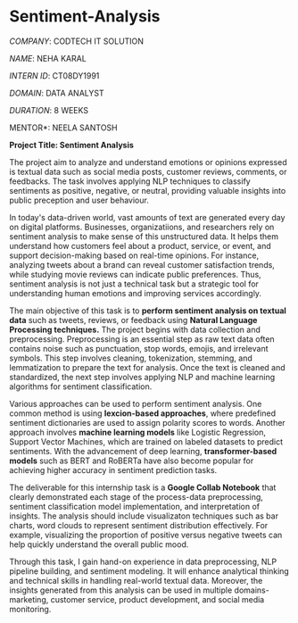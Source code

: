# Sentiment-Analysis

*COMPANY*: CODTECH IT SOLUTION

*NAME*: NEHA KARAL

*INTERN ID*: CT08DY1991

*DOMAIN*: DATA ANALYST

*DURATION*: 8 WEEKS

MENTOR*: NEELA SANTOSH

**Project Title: Sentiment Analysis**

The project aim to analyze and understand emotions or opinions expressed is textual data such  as social media posts, customer reviews, comments, or feedbacks. The task involves applying NLP techniques to classify sentiments as positive, negative, or neutral, providing valuable insights into public preception and user behaviour.

In today's data-driven world, vast amounts of text are generated every day on digital platforms. Businesses, organizatiions, and researchers rely on sentiment analysis to make sense of this unstructured data. It helps them understand how customers feel about a product, service, or event, and support decision-making based on real-time opinions. For instance, analyzing tweets about a brand can reveal customer satisfaction trends, while studying movie reviews can indicate public preferences. Thus, sentiment analysis is not just a technical task but a strategic tool for understanding human emotions and improving services accordingly.

The main objective of this task is to **perform sentiment analysis on textual data** such as tweets, reviews, or feedback using **Natural Language Processing techniques.** The project begins with data collection and preprocessing. Preprocessing is an essential step as raw text data often contains noise such as punctuation, stop words, emojis, and irrelevant symbols. This step involves cleaning, tokenization, stemming, and lemmatization to prepare the text for analysis. Once the text is cleaned and standardized, the next step involves applying NLP and machine learning algorithms for sentiment classification.

Various approaches can be used to perform sentiment analysis. One common method is using **lexcion-based approaches**, where predefined sentiment dictionaries are used to assign polarity scores to words. Another approach involves **machine learning models** like Logistic Regression, Support Vector Machines, which are trained on labeled datasets to predict sentiments. With the advancement of deep learning, **transformer-based models** such as BERT and RoBERTa have also become popular for achieving higher accuracy in sentiment prediction tasks. 

The deliverable for this internship task is a **Google Collab Notebook** that clearly demonstrated each stage of the process-data preprocessing, sentiment classification model implementation, and interpretation of insights. The analysis should include visualizaton techniques such as bar charts, word clouds to represent sentiment distribution effectively. For example, visualizing the proportion of positive versus negative tweets can help quickly understand the overall public mood. 

Through this task, I gain hand-on experience in data preprocessing, NLP pipeline building, and sentiment modeling. It will enhance analytical thinking and technical skills in handling real-world textual data.
Moreover, the insights generated from this analysis can be used in multiple domains-marketing, customer service, product development, and social media monitoring.
 



